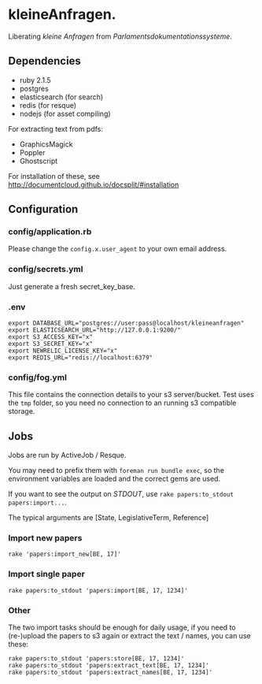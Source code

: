 kleineAnfragen.
===============

Liberating *kleine Anfragen* from *Parlamentsdokumentationssysteme*.

Dependencies
------------

* ruby 2.1.5
* postgres
* elasticsearch (for search)
* redis (for resque)
* nodejs (for asset compiling)

For extracting text from pdfs:

* GraphicsMagick
* Poppler
* Ghostscript

For installation of these, see http://documentcloud.github.io/docsplit/#installation

Configuration
-------------

### config/application.rb
Please change the `config.x.user_agent` to your own email address.

### config/secrets.yml
Just generate a fresh secret_key_base.

### .env

    export DATABASE_URL="postgres://user:pass@localhost/kleineanfragen"
    export ELASTICSEARCH_URL="http://127.0.0.1:9200/"
    export S3_ACCESS_KEY="x"
    export S3_SECRET_KEY="x"
    export NEWRELIC_LICENSE_KEY="x"
    export REDIS_URL="redis://localhost:6379"

### config/fog.yml

This file contains the connection details to your s3 server/bucket. Test uses the `tmp` folder, so you need no connection to an running s3 compatible storage.

Jobs
----
Jobs are run by ActiveJob / Resque.

You may need to prefix them with `foreman run bundle exec`, so the environment variables are loaded and the correct gems are used.

If you want to see the output on _STDOUT_, use `rake papers:to_stdout papers:import...`.

The typical arguments are [State, LegislativeTerm, Reference]

### Import new papers

    rake 'papers:import_new[BE, 17]'

### Import single paper

    rake papers:to_stdout 'papers:import[BE, 17, 1234]'

### Other

The two import tasks should be enough for daily usage, if you need to (re-)upload the papers to s3 again or extract the text / names, you can use these:

    rake papers:to_stdout 'papers:store[BE, 17, 1234]'
    rake papers:to_stdout 'papers:extract_text[BE, 17, 1234]'
    rake papers:to_stdout 'papers:extract_names[BE, 17, 1234]'